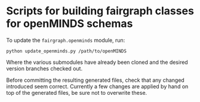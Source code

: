 # Scripts for building fairgraph classes for openMINDS schemas

To update the `fairgraph.openminds` module, run:

```
python update_openminds.py /path/to/openMINDS
```

Where the various submodules have already been cloned and the desired version branches checked out.

Before committing the resulting generated files, check that any changed introduced seem correct.
Currently a few changes are applied by hand on top of the generated files, be sure not to overwrite these.
